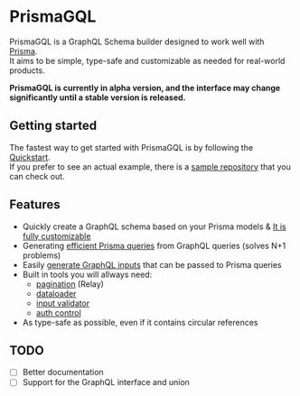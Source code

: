 # PrismaGQL

PrismaGQL is a GraphQL Schema builder designed to work well with [Prisma](https://github.com/prisma/prisma).  
It aims to be simple, type-safe and customizable as needed for real-world products.

**PrismaGQL is currently in alpha version, and the interface may change significantly until a stable version is released.**

## Getting started

The fastest way to get started with PrismaGQL is by following the [Quickstart](https://github.com/PrismaGQL/prismagql/blob/master/quickstart.md).  
If you prefer to see an actual example, there is a [sample repository](https://github.com/PrismaGQL/prismagql-example) that you can check out.

## Features

- Quickly create a GraphQL schema based on your Prisma models & [It is fully customizable]()
- Generating [efficient Prisma queries]() from GraphQL queries (solves N+1 problems)
- Easily [generate GraphQL inputs]() that can be passed to Prisma queries
- Built in tools you will allways need:
  - [pagination]() (Relay)
  - [dataloader]()
  - [input validator]()
  - [auth control]()
- As type-safe as possible, even if it contains circular references

## TODO

- [ ] Better documentation
- [ ] Support for the GraphQL interface and union
